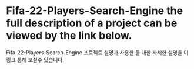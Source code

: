 # Fifa-22-Players-Search-Engine the full description of a project can be viewed by the link below.
  Fifa-22-Players-Search-Engine 프로젝트 설명과 사용한 툴 대한 자세한 설명을 이 링크 통해 보실수 있습니다.

<a href="https://github.com/azizkhon1612/Fifa-22-Players-Search-Engine/blob/main/Fifa_project%20full%20description.pdf"></a>
